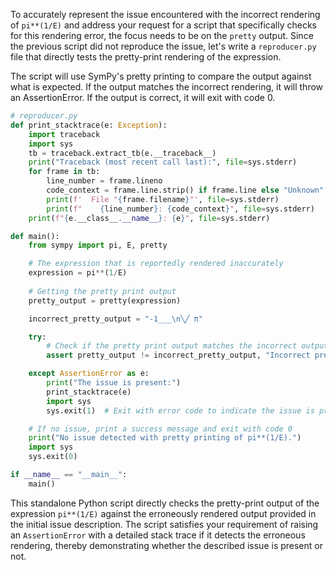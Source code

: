 To accurately represent the issue encountered with the incorrect rendering of `pi**(1/E)` and address your request for a script that specifically checks for this rendering error, the focus needs to be on the `pretty` output. Since the previous script did not reproduce the issue, let's write a `reproducer.py` file that directly tests the pretty-print rendering of the expression.

The script will use SymPy's pretty printing to compare the output against what is expected. If the output matches the incorrect rendering, it will throw an AssertionError. If the output is correct, it will exit with code 0.

```python
# reproducer.py
def print_stacktrace(e: Exception):
    import traceback
    import sys
    tb = traceback.extract_tb(e.__traceback__)
    print("Traceback (most recent call last):", file=sys.stderr)
    for frame in tb:
        line_number = frame.lineno
        code_context = frame.line.strip() if frame.line else "Unknown"
        print(f'  File "{frame.filename}"', file=sys.stderr)
        print(f"    {line_number}: {code_context}", file=sys.stderr)
    print(f"{e.__class__.__name__}: {e}", file=sys.stderr)

def main():
    from sympy import pi, E, pretty

    # The expression that is reportedly rendered inaccurately
    expression = pi**(1/E)
    
    # Getting the pretty print output
    pretty_output = pretty(expression)

    incorrect_pretty_output = "-1___\n╲╱ π"

    try:
        # Check if the pretty print output matches the incorrect output reported
        assert pretty_output != incorrect_pretty_output, "Incorrect pretty rendering detected."

    except AssertionError as e:
        print("The issue is present:")
        print_stacktrace(e)
        import sys
        sys.exit(1)  # Exit with error code to indicate the issue is present

    # If no issue, print a success message and exit with code 0
    print("No issue detected with pretty printing of pi**(1/E).")
    import sys
    sys.exit(0)

if __name__ == "__main__":
    main()
```

This standalone Python script directly checks the pretty-print output of the expression `pi**(1/E)` against the erroneously rendered output provided in the initial issue description. The script satisfies your requirement of raising an `AssertionError` with a detailed stack trace if it detects the erroneous rendering, thereby demonstrating whether the described issue is present or not.